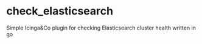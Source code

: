 # check_elasticsearch
Simple Icinga&amp;Co plugin for checking Elasticsearch  cluster health written in go
